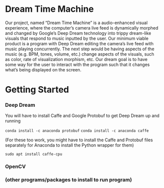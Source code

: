 # Dream Time Machine
Our project, named “Dream Time Machine” is a audio-enhanced visual experience, where the computer’s camera live feed is dynamically morphed and changed by Google’s Deep Dream technology into trippy dream-like visuals that respond to music inputted by the user. Our minimum viable product is a program with Deep Dream editing the camera’s live feed with music playing concurrently. The next step would be having aspects of the music (e.g. BPM, tones, volume, etc.) change aspects of the visuals, such as color, rate of visualization morphism, etc. Our dream goal is to have some way for the user to interact with the program  such that it changes what’s being displayed on the screen.

# Getting Started
### Deep Dream
You will have to install Caffe and Google Protobuf to get Deep Dream up and running

  `conda install -c anaconda protobuf`
  `conda install -c anaconda caffe`

(For these too work, you might have to install the Caffe and Protobuf files separately for Anaconda to install the Python wrapper for them)

`sudo apt install caffe-cpu`


### OpenCV


### (other programs/packages to install to run program)
